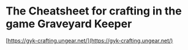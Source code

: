 # The Cheatsheet for crafting in the game Graveyard Keeper

[https://gyk-crafting.ungear.net/](https://gyk-crafting.ungear.net/)
